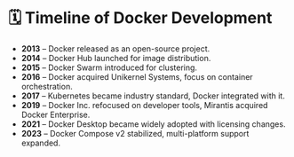 # 🗓️ Timeline of Docker Development

- **2013** – Docker released as an open-source project.  
- **2014** – Docker Hub launched for image distribution.  
- **2015** – Docker Swarm introduced for clustering.  
- **2016** – Docker acquired Unikernel Systems, focus on container orchestration.  
- **2017** – Kubernetes became industry standard, Docker integrated with it.  
- **2019** – Docker Inc. refocused on developer tools, Mirantis acquired Docker Enterprise.  
- **2021** – Docker Desktop became widely adopted with licensing changes.  
- **2023** – Docker Compose v2 stabilized, multi-platform support expanded.  
